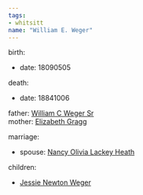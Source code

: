 ```yaml
---
tags:
- whitsitt
name: "William E. Weger"
---
```


birth:
  - date: 18090505

death:
  - date: 18841006

father: [William C Weger Sr](William%20C%20Weger%20Sr.md)  
mother: [Elizabeth Gragg](Elizabeth%20Gragg.md)

marriage:
  - spouse: [Nancy Olivia Lackey Heath](Nancy%20Olivia%20Lackey%20Heath.md)  

children:
  - [Jessie Newton Weger](Jessie%20Newton%20Weger.md)